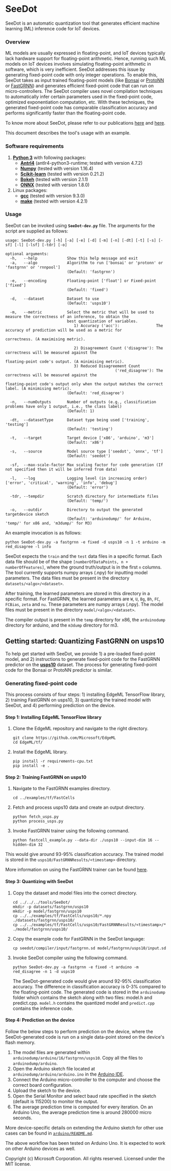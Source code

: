 # SeeDot

SeeDot is an automatic quantization tool that generates efficient machine learning (ML) inference code for IoT devices.

### **Overview**

ML models are usually expressed in floating-point, and IoT devices typically lack hardware support for floating-point arithmetic. Hence, running such ML models on IoT devices involves simulating floating-point arithmetic in software, which is very inefficient. SeeDot addresses this issue by generating fixed-point code with only integer operations. To enable this, SeeDot takes as input trained floating-point models (like [Bonsai](https://github.com/microsoft/EdgeML/blob/master/docs/publications/Bonsai.pdf) or [ProtoNN](https://github.com/microsoft/EdgeML/blob/master/docs/publications/ProtoNN.pdf) or [FastGRNN](https://github.com/microsoft/EdgeML/blob/master/docs/publications/FastGRNN.pdf)) and generates efficient fixed-point code that can run on micro-controllers. The SeeDot compiler uses novel compilation techniques to automatically infer certain parameters used in the fixed-point code, optimized exponentiation computation, etc. With these techniques, the generated fixed-point code has comparable classification accuracy and performs significantly faster than the floating-point code.

To know more about SeeDot, please refer to our publications [here](https://www.microsoft.com/en-us/research/publication/compiling-kb-sized-machine-learning-models-to-constrained-hardware/) and [here](https://www.microsoft.com/en-us/research/publication/shiftry-rnn-inference-in-2kb-of-ram/).

This document describes the tool's usage with an example.

### **Software requirements**

1. [**Python 3**](https://www.python.org/) with following packages:
   - **[Antrl4](http://www.antlr.org/)** (antlr4-python3-runtime; tested with version 4.7.2)
   - **[Numpy](http://www.numpy.org/)** (tested with version 1.16.4)
   - **[Scikit-learn](https://scikit-learn.org/)** (tested with version 0.21.2)
   - **[Bokeh](https://bokeh.org/)** (tested with version 2.1.1)
   - **[ONNX](https://onnx.ai/)** (tested with version 1.8.0)
2. Linux packages:
   - **[gcc](https://www.gnu.org/software/gcc/)** (tested with version 9.3.0)
   - **[make](https://www.gnu.org/software/make/)** (tested with version 4.2.1)

### **Usage**

SeeDot can be invoked using **`SeeDot-dev.py`** file. The arguments for the script are supplied as follows:

```
usage: SeeDot-dev.py [-h] [-a] [-e] [-d] [-m] [-n] [-dt] [-t] [-s] [-sf] [-l] [-lsf] [-tdr] [-o]

optional arguments:
  -h,   --help             Show this help message and exit
  -a,   --algo             Algorithm to run ['bonsai' or 'protonn' or 'fastgrnn' or 'rnnpool'] 
                           (Default: 'fastgrnn')

  -e,   --encoding         Floating-point ['float'] or Fixed-point ['fixed'] 
                           (Default: 'fixed')

  -d,   --dataset          Dataset to use 
                           (Default: 'usps10')

  -m,   --metric           Select the metric that will be used to measure the correctness of an inference, to obtain the 
                           best quantization of variables.
                              1) Accuracy ('acc'):                The accuracy of prediction will be used as a metric for 
                                                                  correctness. (A maximising metric).

                              2) Disagreement Count ('disagree'): The correctness will be measured against the
                                                                  floating-point code's output. (A minimising metric).
                              3) Reduced Disagreement Count 
                                                ('red_disagree'): The correctness will be measured against the
                                                                  floating-point code's output only when the output matches the correct label. (A minimising metric).
                           (Default: 'red_disagree')

  -n,   --numOutputs       Number of outputs (e.g., classification problems have only 1 output, i.e., the class label)
                           (Default: 1)

  -dt,  --datasetType      Dataset type being used ['training', 'testing']
                           (Default: 'testing')

  -t,   --target           Target device ['x86', 'arduino', 'm3']
                           (Default: 'x86')

  -s,   --source           Model source type ['seedot', 'onnx', 'tf']
                           (Default: 'seedot')
  
  -sf,  --max-scale-factor Max scaling factor for code generation (If not specified then it will be inferred from data)
  
  -l,   --log              Logging level (in increasing order) ['error', 'critical', 'warning', 'info', 'debug']
                           (Default: 'error')

  -tdr, --tempdir          Scratch directory for intermediate files
                           (Default: 'temp/')

  -o,   --outdir           Directory to output the generated targetdevice sketch
                           (Default: 'arduinodump/' for Arduino, 'temp/' for x86 and, 'm3dump/' for M3)
```

An example invocation is as follows:
```
python SeeDot-dev.py -a fastgrnn -e fixed -d usps10 -n 1 -t arduino -m red_disagree -l info
```

SeeDot expects the `train` and the `test` data files in a specific format. Each data file should be of the shape `[numberOfDataPoints, n + numberOfFeatures]`, where the ground truth/output is in the first `n` columns. The tool currently supports numpy arrays (.npy) for inputting model parameters.
The data files must be present in the directory `datasets/<algo>/<dataset>`.

After training, the learned parameters are stored in this directory in a specific format. For FastGRNN, the learned parameters are `W`, `U`, `Bg`, `Bh`, `FC`, `FCBias`, `zeta` and `nu`. These parameters are numpy arrays (.npy). The model files must be present in the directory `model/<algo>/<dataset>`.

The compiler output is present in the `temp` directory for x86, the `arduinodump` directory for arduino, and the `m3dump` directory for m3.

## Getting started: Quantizing FastGRNN on usps10

To help get started with SeeDot, we provide 1) a pre-loaded fixed-point model, and 2) instructions to generate fixed-point code for the FastGRNN predictor on the **[usps10](https://www.csie.ntu.edu.tw/~cjlin/libsvmtools/datasets/multiclass/)** dataset. The process for generating fixed-point code for the Bonsai or ProtoNN predictor is similar.

### Generating fixed-point code

This process consists of four steps: 1) installing EdgeML TensorFlow library, 2) training FastGRNN on usps10, 3) quantizing the trained model with SeeDot, and 4) performing prediction on the device.

#### **Step 1: Installing EdgeML TensorFlow library**

1. Clone the EdgeML repository and navigate to the right directory.
     ```
     git clone https://github.com/Microsoft/EdgeML
     cd EdgeML/tf/
     ```

2. Install the EdgeML library.
     ```
     pip install -r requirements-cpu.txt
     pip install -e .
     ```

#### **Step 2: Training FastGRNN on usps10**

1. Navigate to the FastGRNN examples directory.
     ```
     cd ../examples/tf/FastCells
     ```
     
2. Fetch and process usps10 data and create an output directory.
     ```
     python fetch_usps.py
     python process_usps.py
     ```

3. Invoke FastGRNN trainer using the following command.
      ```
      python fastcell_example.py --data-dir ./usps10 --input-dim 16 --hidden-dim 32
      ```
  This would give around 93-95% classification accuracy. The trained model is stored in the `usps10/FastGRNNResults/<timestamp>` directory.

More information on using the FastGRNN trainer can be found [here](https://github.com/microsoft/EdgeML/tree/master/examples/tf/FastCells).

#### **Step 3: Quantizing with SeeDot**

1. Copy the dataset and model files into the correct directory.
     ```
     cd ../../../tools/SeeDot/
     mkdir -p datasets/fastgrnn/usps10
     mkdir -p model/fastgrnn/usps10
     cp ../../examples/tf/FastCells/usps10/*.npy ./datasets/fastgrnn/usps10/
     cp ../../examples/tf/FastCells/usps10/FastGRNNResults/<timestamp>/* ./model/fastgrnn/usps10/
     ```
2. Copy the example code for FastGRNN in the SeeDot language:
     ```
     cp seedot/compiler/input/fastgrnn.sd model/fastgrnn/usps10/input.sd
     ```

3. Invoke SeeDot compiler using the following command.
      ```
      python SeeDot-dev.py -a fastgrnn -e fixed -t arduino -m red_disagree -n 1 -d usps10
      ```

   The SeeDot-generated code would give around 92-95% classification accuracy. The difference in classification accuracy is 0-3% compared to the floating-point code. The generated code is stored in the `arduinodump` folder which contains the sketch along with two files: model.h and predict.cpp. `model.h` contains the quantized model and `predict.cpp` contains the inference code.

#### **Step 4: Prediction on the device**

Follow the below steps to perform prediction on the device, where the SeeDot-generated code is run on a single data-point stored on the device's flash memory.

1. The model files are generated within `arduinodump/arduino/16/fastgrnn/usps10`. Copy all the files to `arduinodump/arduino`.
2. Open the Arduino sketch file located at `arduinodump/arduino/arduino.ino` in the [Arduino IDE](https://www.arduino.cc/en/main/software).
3. Connect the Arduino micro-controller to the computer and choose the correct board configuration.
4. Upload the sketch to the device.
5. Open the Serial Monitor and select baud rate specified in the sketch (default is 115200) to monitor the output.
6. The average prediction time is computed for every iteration. On an Arduino Uno, the average prediction time is around 280000 micro seconds.

More device-specific details on extending the Arduino sketch for other use cases can be found in [`arduino/README.md`](https://github.com/microsoft/EdgeML/blob/Feature/SeeDot/Tools/SeeDot/seedot/arduino/README.md).


The above workflow has been tested on Arduino Uno. It is expected to work on other Arduino devices as well.


Copyright (c) Microsoft Corporation. All rights reserved. Licensed under the MIT license.
